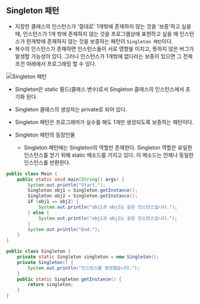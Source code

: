 Singleton 패턴
--------------

-	지장한 클래스의 인스턴스가 '절대로' 1개밖에 존재하지 않는 것을 '보증'하고 싶을 때, 인스턴스가 1개 밖에 존재하지 않는 것을 프로그램상에 표현하고 싶을 때 인스턴스가 한개밖에 존재하지 않는 것을 보증하는 패턴이 `Singleton 패턴`이다.
-	복수의 인스턴스가 존재하면 인스턴스들이 서로 영향을 미치고, 뜻하지 않은 버그가 발생할 가능성이 있다. 그러나 인스턴스가 1개밖에 없다라는 보증이 있으면 그 전제조건 아래에서 프로그래밍 할 수 있다.

![Singleton 패턴](http://drive.google.com/uc?export=view&id=0ByLqiEM75qEzR3JKQ0pab0pyV0E)

-	Singleton은 static 필드(클래스 변수)로서 Singleton 클래스의 인스턴스에서 초기화 된다.
-	Singleton 클래스의 생성자는 private로 되어 있다.
-	Singleton 패턴은 프로그래머가 실수를 해도 1개만 생성되도록 보증하는 패턴이다.

-	Singleton 패턴의 등장인물

	-	Singleton 패턴에는 Singleton의 역할만 존재한다. Singleton 역할은 유일한 인스턴스를 얻기 위해 static 메소드를 가지고 있다. 이 메소드는 언제나 동일한 인스턴스를 반환한다.

```java
public class Main {
    public static void main(String[] args) {
        System.out.println("Start.");
        Singleton obj1 = Singleton.getInstance();
        Singleton obj2 = Singleton.getInstance();
        if (obj1 == obj2) {
            System.out.println("obj1과 obj2는 같은 인스턴스입니다.");
        } else {
            System.out.println("obj1과 obj2는 같은 인스턴스입니다.");
        }
        System.out.println("End.");
    }
}

public class Singleton {
    private static Singleton singleton = new Singleton();
    private Singleton() {                                 
        System.out.println("인스턴스를 생성했습니다.");
    }
    public static Singleton getInstance() {
        return singleton;
    }
}

```
